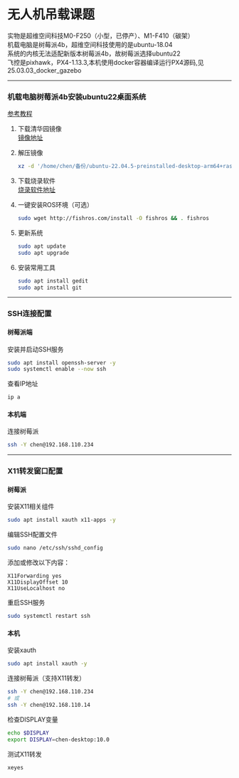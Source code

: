 # 无人机吊载课题

实物是超维空间科技M0-F250（小型，已停产）、M1-F410（碳架）  
机载电脑是树莓派4b，超维空间科技使用的是ubuntu-18.04  
系统的内核无法适配新版本树莓派4b，故树莓派选择ubuntu22  
飞控是pixhawk，PX4-1.13.3,本机使用docker容器编译运行PX4源码,见25.03.03_docker_gazebo  

---

### 机载电脑树莓派4b安装ubuntu22桌面系统

[参考教程](https://blog.csdn.net/weixin_49818157/article/details/127726569?spm=1001.2014.3001.5506)

1. 下载清华园镜像  
   [镜像地址](https://mirrors.tuna.tsinghua.edu.cn/ubuntu-cdimage/ubuntu/releases/22.04.5/release/ubuntu-22.04.5-preinstalled-desktop-arm64%2Braspi.img.xz)

2. 解压镜像  
   ```bash
   xz -d '/home/chen/备份/ubuntu-22.04.5-preinstalled-desktop-arm64+raspi.img.xz'
   ```

3. 下载烧录软件  
   [烧录软件地址](http://raspberrypi.com/software/)

4. 一键安装ROS环境（可选）  
   ```bash
   sudo wget http://fishros.com/install -O fishros && . fishros
   ```

5. 更新系统  
   ```bash
   sudo apt update
   sudo apt upgrade
   ```

6. 安装常用工具  
   ```bash
   sudo apt install gedit
   sudo apt install git
   ```

---

### SSH连接配置

#### 树莓派端

安装并启动SSH服务  
```bash
sudo apt install openssh-server -y
sudo systemctl enable --now ssh
```

查看IP地址  
```bash
ip a
```

#### 本机端

连接树莓派  
```bash
ssh -Y chen@192.168.110.234
```

---

### X11转发窗口配置

#### 树莓派

安装X11相关组件  
```bash
sudo apt install xauth x11-apps -y
```

编辑SSH配置文件  
```bash
sudo nano /etc/ssh/sshd_config
```

添加或修改以下内容：  
```
X11Forwarding yes
X11DisplayOffset 10
X11UseLocalhost no
```

重启SSH服务  
```bash
sudo systemctl restart ssh
```

#### 本机

安装xauth  
```bash
sudo apt install xauth -y
```

连接树莓派（支持X11转发）  
```bash
ssh -Y chen@192.168.110.234
# 或
ssh -Y chen@192.168.110.14
```

检查DISPLAY变量  
```bash
echo $DISPLAY
export DISPLAY=chen-desktop:10.0
```

测试X11转发  
```bash
xeyes
```
